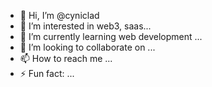 - 👋 Hi, I’m @cyniclad
- 👀 I’m interested in web3, saas...
- 🌱 I’m currently learning web development ...
- 💞️ I’m looking to collaborate on ...
- 📫 How to reach me ...
- ⚡ Fun fact: ...

<!---
cyniclad/cyniclad is a ✨ special ✨ repository because its `README.md` (this file) appears on your GitHub profile.
You can click the Preview link to take a look at your changes.
--->
